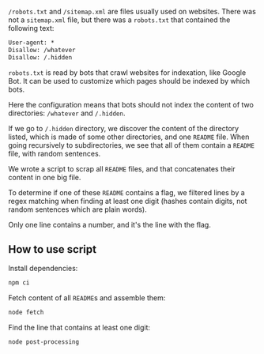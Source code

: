 `/robots.txt` and `/sitemap.xml` are files usually used on websites. There was not a `sitemap.xml` file, but there was a `robots.txt` that contained the following text:

```txt
User-agent: *
Disallow: /whatever
Disallow: /.hidden
```

`robots.txt` is read by bots that crawl websites for indexation, like Google Bot. It can be used to customize which pages should be indexed by which bots.

Here the configuration means that bots should not index the content of two directories: `/whatever` and `/.hidden`.

If we go to `/.hidden` directory, we discover the content of the directory listed, which is made of some other directories, and one `README` file. When going recursively to subdirectories, we see that all of them contain a `README` file, with random sentences.

We wrote a script to scrap all `README` files, and that concatenates their content in one big file.

To determine if one of these `README` contains a flag, we filtered lines by a regex matching when finding at least one digit (hashes contain digits, not random sentences which are plain words).

Only one line contains a number, and it's the line with the flag.

## How to use script

Install dependencies:

```bash
npm ci
```

Fetch content of all `README`s and assemble them:

```bash
node fetch
```

Find the line that contains at least one digit:

```bash
node post-processing
```
